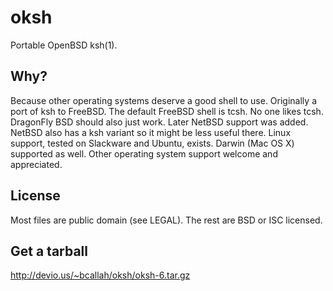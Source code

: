 oksh
====
Portable OpenBSD ksh(1).

Why?
----
Because other operating systems deserve a good shell to use.
Originally a port of ksh to FreeBSD. The default FreeBSD shell is tcsh.
No one likes tcsh. DragonFly BSD should also just work.
Later NetBSD support was added. NetBSD also has a ksh variant so it might be less useful there.
Linux support, tested on Slackware and Ubuntu, exists.
Darwin (Mac OS X) supported as well.
Other operating system support welcome and appreciated.

License
-------
Most files are public domain (see LEGAL).
The rest are BSD or ISC licensed.

Get a tarball
-------------
http://devio.us/~bcallah/oksh/oksh-6.tar.gz
